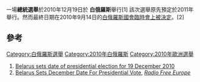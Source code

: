 一場**總統選舉**於2010年12月19日於 **白俄羅斯**舉行\[1\] 該次選舉原先預定於2011年舉行。然而最終日期在2010年9月14日的[白俄羅斯國會臨時會上被決定](https://zh.wikipedia.org/wiki/白俄羅斯國會 "wikilink")。\[2\]

## 參考

[Category:白俄羅斯選舉](https://zh.wikipedia.org/wiki/Category:白俄羅斯選舉 "wikilink") [Category:2010年白俄羅斯](https://zh.wikipedia.org/wiki/Category:2010年白俄羅斯 "wikilink") [Category:2010年歐洲選舉](https://zh.wikipedia.org/wiki/Category:2010年歐洲選舉 "wikilink")

1.  [Belarus sets date of presidential election for 19 December 2010](http://news.belta.by/en/main_news?id=580390)
2.  [Belarus Sets December Date For Presidential Vote](http://www.rferl.org/content/Belarus_Sets_Presidential_Election_For_December_19/2157182.html), *[Radio Free Europe](https://zh.wikipedia.org/wiki/Radio_Free_Europe "wikilink")*
